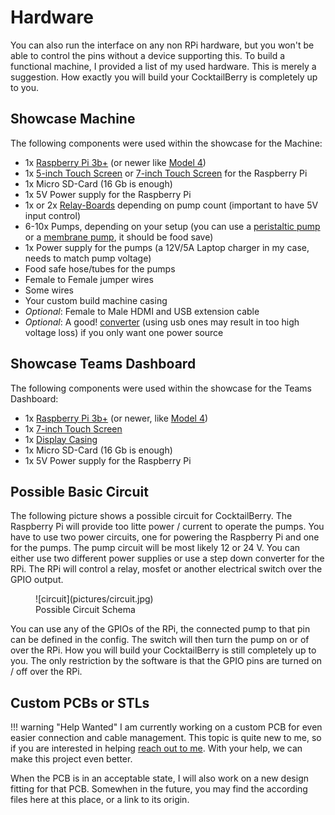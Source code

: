 # Hardware

You can also run the interface on any non RPi hardware, but you won't be able to control the pins without a device supporting this.
To build a functional machine, I provided a list of my used hardware.
This is merely a suggestion.
How exactly you will build your CocktailBerry is completely up to you.

## Showcase Machine

The following components were used within the showcase for the Machine:

- 1x [Raspberry Pi 3b+](http://www.amazon.de/dp/B00LPESRUK/) (or newer like [Model 4](https://www.amazon.de/gp/product/B07TD42S27))
- 1x [5-inch Touch Screen](http://www.amazon.de/dp/B071XT9Z7H/) or [7-inch Touch Screen](https://www.amazon.de/dp/B07H79XMLT) for the Raspberry Pi
- 1x Micro SD-Card (16 Gb is enough)
- 1x 5V Power supply for the Raspberry Pi
- 1x or 2x [Relay-Boards](https://www.amazon.de/gp/product/B07MJF9Z4K) depending on pump count (important to have 5V input control)
- 6-10x Pumps, depending on your setup (you can use a [peristaltic pump](https://www.amazon.de/gp/product/B07YWGSH3C/) or a [membrane pump](http://www.amazon.de/dp/B07L1FB18S/), it should be food save)
- 1x Power supply for the pumps (a 12V/5A Laptop charger in my case, needs to match pump voltage)
- Food safe hose/tubes for the pumps
- Female to Female jumper wires
- Some wires
- Your custom build machine casing
- *Optional*: Female to Male HDMI and USB extension cable
- *Optional*: A good! [converter](https://www.amazon.de/dp/B086W6B9H1) (using usb ones may result in too high voltage loss) if you only want one power source

## Showcase Teams Dashboard

The following components were used within the showcase for the Teams Dashboard:

- 1x [Raspberry Pi 3b+](http://www.amazon.de/dp/B00LPESRUK/) (or newer, like [Model 4](https://www.amazon.de/gp/product/B07TD42S27))
- 1x [7-inch Touch Screen](http://www.amazon.de/dp/B014WKCFR4/)
- 1x [Display Casing](http://www.amazon.de/dp/B01GQFUWIC/)
- 1x Micro SD-Card (16 Gb is enough)
- 1x 5V Power supply for the Raspberry Pi

## Possible Basic Circuit

The following picture shows a possible circuit for CocktailBerry.
The Raspberry Pi will provide too litte power / current to operate the pumps.
You have to use two power circuits, one for powering the Raspberry Pi and one for the pumps.
The pump circuit will be most likely 12 or 24 V.
You can either use two different power supplies or use a step down converter for the RPi.
The RPi will control a relay, mosfet or another electrical switch over the GPIO output.

<figure markdown>
  ![circuit](pictures/circuit.jpg)
  <figcaption>Possible Circuit Schema</figcaption>
</figure>

You can use any of the GPIOs of the RPi, the connected pump to that pin can be defined in the config.
The switch will then turn the pump on or of over the RPi.
How you will build your CocktailBerry is still completely up to you.
The only restriction by the software is that the GPIO pins are turned on / off over the RPi.

## Custom PCBs or STLs

!!! warning "Help Wanted"
    I am currently working on a custom PCB for even easier connection and cable management.
    This topic is quite new to me, so if you are interested in helping [reach out to me](mailto:cocktailmakeraw@gmail.com).
    With your help, we can make this project even better.

When the PCB is in an acceptable state, I will also work on a new design fitting for that PCB.
Somewhen in the future, you may find the according files here at this place, or a link to its origin.
